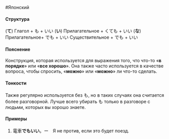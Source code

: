 #Японский 
#### Структура
(**て**) Глагол + も + いい
(**い**) Прилагательное + くても + いい
(**な**) Прилагательное+ でも + いい
Существительное + でも + いい
#### Пояснение
Конструкция, которая используется для выражения того, что что-то «**в порядке**» или «**все хорошо**». 
Она также часто используется в качестве вопроса, чтобы спросить, «**можно**» или «**можно**» ли что-то сделать.
#### Тонкости
 Также регулярно используется без も, но в таких случаях она считается более разговорной. Лучше всего убирать も только в разговоре с людьми, которых вы хорошо знаете.
#### Примеры
1. 電車**でもいい**。ー　Я не против, если это будет поезд.